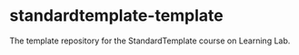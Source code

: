 # standardtemplate-template
The template repository for the StandardTemplate course on Learning Lab.
